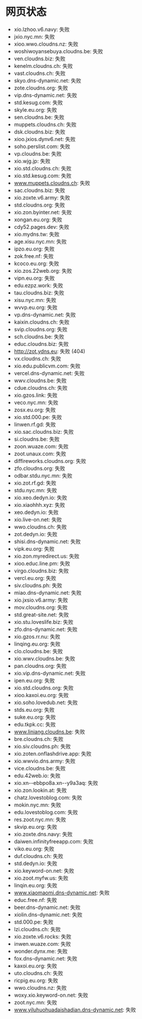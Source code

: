 # 网页状态
- xio.lzhoo.v6.navy: 失败
- jxio.nyc.mn: 失败
- xioo.wwo.cloudns.nz: 失败
- woshiwoyansebuya.cloudns.be: 失败
- ven.cloudns.biz: 失败
- kenelm.cloudns.ch: 失败
- vast.cloudns.ch: 失败
- skyo.dns-dynamic.net: 失败
- zote.cloudns.org: 失败
- vip.dns-dynamic.net: 失败
- std.kesug.com: 失败
- skyle.eu.org: 失败
- sen.cloudns.be: 失败
- muppets.cloudns.ch: 失败
- dsk.cloudns.biz: 失败
- xioo.jxios.dynv6.net: 失败
- soho.perslist.com: 失败
- vp.cloudns.be: 失败
- xio.wjg.jp: 失败
- xio.std.cloudns.ch: 失败
- xio.std.kesug.com: 失败
- www.muppets.cloudns.ch: 失败
- sac.cloudns.biz: 失败
- xio.zoxte.v6.army: 失败
- std.cloudns.org: 失败
- xio.zon.byinter.net: 失败
- xongan.eu.org: 失败
- cdy52.pages.dev: 失败
- xio.mydns.tw: 失败
- age.xisu.nyc.mn: 失败
- ipzo.eu.org: 失败
- zok.free.nf: 失败
- kcoco.eu.org: 失败
- xio.zos.22web.org: 失败
- vipn.eu.org: 失败
- edu.ezpz.work: 失败
- tau.cloudns.biz: 失败
- xisu.nyc.mn: 失败
- wvvp.eu.org: 失败
- vp.dns-dynamic.net: 失败
- kaixin.cloudns.ch: 失败
- svip.cloudns.org: 失败
- sch.cloudns.be: 失败
- educ.cloudns.biz: 失败
- http://zot.ydns.eu: 失败 (404)
- vx.cloudns.ch: 失败
- xio.edu.publicvm.com: 失败
- vercel.dns-dynamic.net: 失败
- wwv.cloudns.be: 失败
- cdue.cloudns.ch: 失败
- xio.gzos.link: 失败
- veco.nyc.mn: 失败
- zosx.eu.org: 失败
- xio.std.000.pe: 失败
- linwen.rf.gd: 失败
- xio.sac.cloudns.biz: 失败
- si.cloudns.be: 失败
- zoon.wuaze.com: 失败
- zoot.unaux.com: 失败
- diffireworks.cloudns.org: 失败
- zfo.cloudns.org: 失败
- odbar.stdu.nyc.mn: 失败
- xio.zot.rf.gd: 失败
- stdu.nyc.mn: 失败
- xio.xeo.dedyn.io: 失败
- xio.xiaohhh.xyz: 失败
- xeo.dedyn.io: 失败
- xio.live-on.net: 失败
- wwo.cloudns.ch: 失败
- zot.dedyn.io: 失败
- shisi.dns-dynamic.net: 失败
- vipk.eu.org: 失败
- xio.zon.myredirect.us: 失败
- xioo.educ.line.pm: 失败
- virgo.cloudns.biz: 失败
- vercl.eu.org: 失败
- siv.cloudns.ph: 失败
- miao.dns-dynamic.net: 失败
- xio.jxsio.v6.army: 失败
- mov.cloudns.org: 失败
- std.great-site.net: 失败
- xio.stu.loveslife.biz: 失败
- zfo.dns-dynamic.net: 失败
- xio.gzos.rr.nu: 失败
- linqing.eu.org: 失败
- clo.cloudns.be: 失败
- xio.wwv.cloudns.be: 失败
- pan.cloudns.org: 失败
- xio.vip.dns-dynamic.net: 失败
- ipen.eu.org: 失败
- xio.std.cloudns.org: 失败
- xioo.kaxoi.eu.org: 失败
- xio.soho.lovedub.net: 失败
- stds.eu.org: 失败
- suke.eu.org: 失败
- edu.tkpk.cc: 失败
- www.liniang.cloudns.be: 失败
- bre.cloudns.ch: 失败
- xio.siv.cloudns.ph: 失败
- xio.zoten.onflashdrive.app: 失败
- xio.wwvio.dns.army: 失败
- vice.cloudns.be: 失败
- edu.42web.io: 失败
- xio.xn--ebbpo8a.xn--y9a3aq: 失败
- xio.zon.lookin.at: 失败
- chatz.lovestoblog.com: 失败
- mokin.nyc.mn: 失败
- edu.lovestoblog.com: 失败
- res.zoot.nyc.mn: 失败
- skvip.eu.org: 失败
- xio.zoxte.dns.navy: 失败
- daiwen.infinityfreeapp.com: 失败
- viko.eu.org: 失败
- duf.cloudns.ch: 失败
- std.dedyn.io: 失败
- xio.keyword-on.net: 失败
- xio.zoot.myfw.us: 失败
- linqin.eu.org: 失败
- www.xiaomaomi.dns-dynamic.net: 失败
- educ.free.nf: 失败
- beer.dns-dynamic.net: 失败
- xiolin.dns-dynamic.net: 失败
- std.000.pe: 失败
- lzi.cloudns.ch: 失败
- xio.zoxte.v6.rocks: 失败
- inwen.wuaze.com: 失败
- wonder.dynx.me: 失败
- fox.dns-dynamic.net: 失败
- kaxoi.eu.org: 失败
- uto.cloudns.ch: 失败
- ricpig.eu.org: 失败
- wwo.cloudns.nz: 失败
- woxy.xio.keyword-on.net: 失败
- zoot.nyc.mn: 失败
- www.yiluhuohuadaishadian.dns-dynamic.net: 失败
